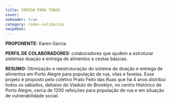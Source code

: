 ```yaml
---
title: COMIDA PARA TODOS
cover: 
noheader: true
category: redes-solidarias
swipebox: 
---
```

  
**PROPONENTE:**
Karen Garcia
  
**PERFIL DE COLABORADORES:** colaboradores que ajudem a estruturar sistemas doação e entrega de alimentos e cestas báscias.
  
**RESUMO:**
Otimização e reestruturação do sistema de doação e entrega de alimentos em Porto Alegre para população de rua, vilas e favelas. 
Esse projeto é proposto pelo coletivo Prato Feito das Ruas que há 4 anos distribui todos os sábados, debaixo do Viaduto do Brooklyn, no centro Histórico de Porto Alegre, cerca de 1200 refeições para população de rua e em situação de vulnerabilidade social. 
